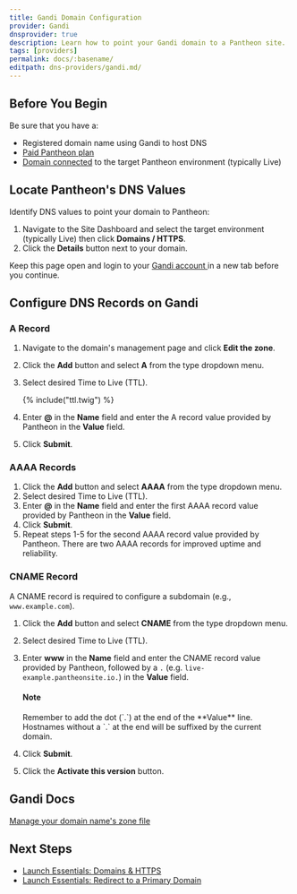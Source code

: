 ```yaml
---
title: Gandi Domain Configuration
provider: Gandi
dnsprovider: true
description: Learn how to point your Gandi domain to a Pantheon site.
tags: [providers]
permalink: docs/:basename/
editpath: dns-providers/gandi.md/
---
```

## Before You Begin
Be sure that you have a:


- Registered domain name using Gandi to host DNS
- [Paid Pantheon plan](/docs/guides/launch/plans/)
- [Domain connected](/docs/guides/launch/domains/) to the target Pantheon environment (typically Live)

## Locate Pantheon's DNS Values
Identify DNS values to point your domain to Pantheon:

1. Navigate to the Site Dashboard and select the target environment (typically <span class="glyphicons glyphicons-cardio"></span> Live) then click **<span class="glyphicons glyphicons-global"></span> Domains / HTTPS**.
2. Click the **Details** button next to your domain.

Keep this page open and login to your <a href="https://www.gandi.net/login" target="blank">Gandi account <span class="glyphicons glyphicons-new-window-alt"></span></a> in a new tab before you continue.

## Configure DNS Records on Gandi
### A Record
1. Navigate to the domain's management page and click **Edit the zone**.
2. Click the **Add** button and select **A** from the type dropdown menu.
3. Select desired Time to Live (TTL).

    {% include("ttl.twig") %}

4. Enter **@** in the **Name** field and enter the A record value provided by Pantheon in the **Value** field.
6. Click **Submit**.

### AAAA Records
1. Click the **Add** button and select **AAAA** from the type dropdown menu.
2. Select desired Time to Live (TTL).
3. Enter **@** in the **Name** field and enter the first AAAA record value provided by Pantheon in the **Value** field.
4. Click **Submit**.
5. Repeat steps 1-5 for the second AAAA record value provided by Pantheon. There are two AAAA records for improved uptime and reliability.

### CNAME Record
A CNAME record is required to configure a subdomain (e.g., `www.example.com`).

1. Click the **Add** button and select **CNAME** from the type dropdown menu.
2. Select desired Time to Live (TTL).
3. Enter **www** in the **Name** field and enter the CNAME record value provided by Pantheon, followed by a `.` (e.g. `live-example.pantheonsite.io.`) in the **Value** field.

    <div class="alert alert-info">
    <h4 class="info">Note</h4><p markdown="1">
    Remember to add the dot (`.`) at the end of the **Value** line. Hostnames without a `.` at the end will be suffixed by the current domain.
    </p></div>

4. Click **Submit**.
5. Click the **Activate this version** button.


## Gandi Docs

<a href="https://wiki.gandi.net/en/dns/zone" target="blank">Manage your domain name's zone file <span class="glyphicons glyphicons-new-window-alt"></span></a>

## Next Steps

* [Launch Essentials: Domains & HTTPS](/docs/guides/launch/domains/)
* [Launch Essentials: Redirect to a Primary Domain](/docs/guides/launch/redirects/)
